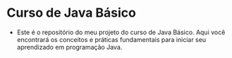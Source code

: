 # Curso de Java Básico
- Este é o repositório do meu projeto do curso de Java Básico. Aqui você encontrará os conceitos e práticas fundamentais para iniciar seu aprendizado em programação Java.

